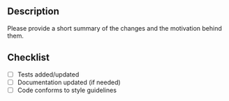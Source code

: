 ## Description
Please provide a short summary of the changes and the motivation behind them.

## Checklist
- [ ] Tests added/updated
- [ ] Documentation updated (if needed)
- [ ] Code conforms to style guidelines
